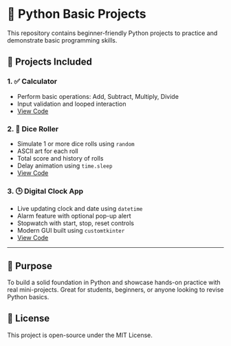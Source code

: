 # 🐍 Python Basic Projects

This repository contains beginner-friendly Python projects to practice and demonstrate basic programming skills.

## 📂 Projects Included

### 1. ✅ Calculator
- Perform basic operations: Add, Subtract, Multiply, Divide
- Input validation and looped interaction
- [View Code](./Calculator/calculator.py)

### 2. 🎲 Dice Roller
- Simulate 1 or more dice rolls using `random`
- ASCII art for each roll
- Total score and history of rolls
- Delay animation using `time.sleep`
- [View Code](./Dice-Roller/dice_roller.py)

### 3. 🕒 Digital Clock App

- Live updating clock and date using `datetime`  
- Alarm feature with optional pop-up alert  
- Stopwatch with start, stop, reset controls  
- Modern GUI built using `customtkinter`  
- [View Code](./Digital-Clock/digital_clock.py)

---

## 🚀 Purpose

To build a solid foundation in Python and showcase hands-on practice with real mini-projects. Great for students, beginners, or anyone looking to revise Python basics.

## 📜 License

This project is open-source under the MIT License.
